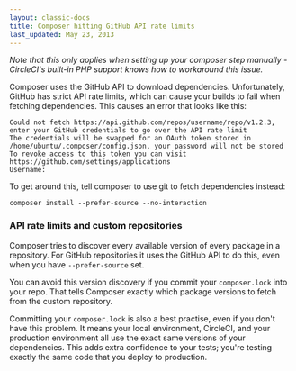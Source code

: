 ```yaml
---
layout: classic-docs
title: Composer hitting GitHub API rate limits
last_updated: May 23, 2013
---
```


_Note that this only applies when setting up your composer step manually -
CircleCI's built-in PHP support knows how to workaround this issue._

Composer uses the GitHub API to download dependencies.
Unfortunately, GitHub has strict API rate limits, which can cause your builds to fail when fetching dependencies.
This causes an error that looks like this:

```
Could not fetch https://api.github.com/repos/username/repo/v1.2.3, enter your GitHub credentials to go over the API rate limit
The credentials will be swapped for an OAuth token stored in /home/ubuntu/.composer/config.json, your password will not be stored
To revoke access to this token you can visit https://github.com/settings/applications
Username:
```

To get around this, tell composer to use git to fetch dependencies instead:

```
composer install --prefer-source --no-interaction
```

### API rate limits and custom repositories

Composer tries to discover every available version of every package in a repository.
For GitHub repositories it uses the GitHub API to do this, even when you have `--prefer-source` set.

You can avoid this version discovery if you commit your `composer.lock` into your repo.
That tells Composer exactly which package versions to fetch from the custom repository.

Committing your `composer.lock` is also a best practise, even if you don't have this problem.
It means your local environment, CircleCI, and your production environment all use the exact same versions of your dependencies.
This adds extra confidence to your tests; you're testing exactly the same code that you deploy to production.
